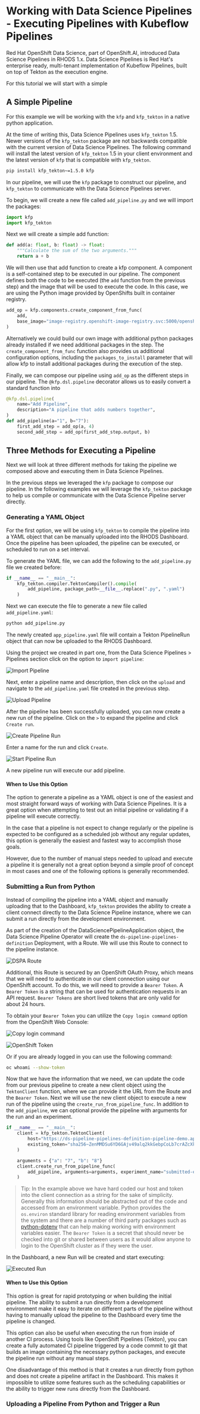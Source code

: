 # Working with Data Science Pipelines - Executing Pipelines with Kubeflow Pipelines

Red Hat OpenShift Data Science, part of OpenShift.AI, introduced Data Science Pipelines in RHODS 1.x.  Data Science Pipelines is Red Hat's enterprise ready, multi-tenant implementation of Kubeflow Pipelines, built on top of Tekton as the execution engine.

For this tutorial we will start with a simple 

## A Simple Pipeline

For this example we will be working with the `kfp` and `kfp_tekton` in a native python application.

At the time of writing this, Data Science Pipelines uses `kfp_tekton` 1.5.  Newer versions of the `kfp_tekton` package are not backwards compatible with the current version of Data Science Pipelines.  The following command will install the latest version of `kfp_tekton` 1.5 in your client environment and the latest version of `kfp` that is compatible with `kfp_tekton`.

```sh
pip install kfp_tekton~=1.5.0 kfp
```

In our pipeline, we will use the `kfp` package to construct our pipeline, and `kfp_tekton` to communicate with the Data Science Pipelines server.

To begin, we will create a new file called `add_pipeline.py` and we will import the packages:

```python
import kfp
import kfp_tekton
```

Next we will create a simple add function:

```python
def add(a: float, b: float) -> float:
    """Calculate the sum of the two arguments."""
    return a + b
```

We will then use that add function to create a kfp component.  A component is a self-contained step to be executed in our pipeline.  The component defines both the code to be executed (the `add` function from the previous step) and the image that will be used to execute the code.  In this case, we are using the Python image provided by OpenShifts built in container registry.  

```python
add_op = kfp.components.create_component_from_func(
    add,
    base_image="image-registry.openshift-image-registry.svc:5000/openshift/python:latest",
)
```

Alternatively we could build our own image with additional python packages already installed if we need additional packages in the step.  The `create_component_from_func` function also provides us additional configuration options, including the `packages_to_install` parameter that will allow kfp to install additional packages during the execution of the step.

Finally, we can compose our pipeline using `add_op` as the different steps in our pipeline.  The `@kfp.dsl.pipeline` decorator allows us to easily convert a standard function into 

```python
@kfp.dsl.pipeline(
    name="Add Pipeline",
    description="A pipeline that adds numbers together",
)
def add_pipeline(a="1", b="7"):
    first_add_step = add_op(a, 4)
    second_add_step = add_op(first_add_step.output, b)
```

## Three Methods for Executing a Pipeline

Next we will look at three different methods for taking the pipeline we composed above and executing them in Data Science Pipelines.

In the previous steps we leveraged the `kfp` package to compose our pipeline.  In the following examples we will leverage the `kfp_tekton` package to help us compile or communicate with the Data Science Pipeline server directly.

### Generating a YAML Object

For the first option, we will be using `kfp_tekton` to compile the pipeline into a YAML object that can be manually uploaded into the RHODS Dashboard.  Once the pipeline has been uploaded, the pipeline can be executed, or scheduled to run on a set interval.

To generate the YAML file, we can add the following to the `add_pipeline.py` file we created before:

```python
if __name__ == "__main__":
    kfp_tekton.compiler.TektonCompiler().compile(
        add_pipeline, package_path=__file__.replace(".py", ".yaml")
    )
```

Next we can execute the file to generate a new file called `add_pipeline.yaml`:

```sh
python add_pipeline.py
```

The newly created `app_pipeline.yaml` file will contain a Tekton PipelineRun object that can now be uploaded to the RHODS Dashboard.

Using the project we created in part one, from the Data Science Pipelines > Pipelines section click on the option to `import pipeline`:

![Import Pipeline](images/import-pipeline.png)

Next, enter a pipeline name and description, then click on the `upload` and navigate to the `add_pipeline.yaml` file created in the previous step.

![Upload Pipeline](images/upload-pipeline.png)

After the pipeline has been successfully uploaded, you can now create a new run of the pipeline.  Click on the `>` to expand the pipeline and click `Create run`.

![Create Pipeline Run](images/create-run.png)

Enter a name for the run and click `Create`.

![Start Pipeline Run](images/create-run-2.png)

A new pipeline run will execute our add pipeline.

#### When to Use this Option

The option to generate a pipeline as a YAML object is one of the easiest and most straight forward ways of working with Data Science Pipelines.  It is a great option when attempting to test out an initial pipeline or validating if a pipeline will execute correctly.

In the case that a pipeline is not expect to change regularly or the pipeline is expected to be configured as a scheduled job without any regular updates, this option is generally the easiest and fastest way to accomplish those goals.

However, due to the number of manual steps needed to upload and execute a pipeline it is generally not a great option beyond a simple proof of concept in most cases and one of the following options is generally recommended.

### Submitting a Run from Python

Instead of compiling the pipeline into a YAML object and manually uploading that to the Dashboard, `kfp_tekton` provides the ability to create a client connect directly to the Data Science Pipeline instance, where we can submit a run directly from the development environment.

As part of the creation of the DataSciencePipelineApplication object, the Data Science Pipeline Operator will create the `ds-pipeline-pipelines-definition` Deployment, with a Route.  We will use this Route to connect to the pipeline instance.

![DSPA Route](images/dspa-route.png)

Additional, this Route is secured by an OpenShift OAuth Proxy, which means that we will need to authenticate in our client connection using our OpenShift account.  To do this, we will need to provide a `Bearer Token`.  A `Bearer Token` is a string that can be used for authentication requests in an API request.  `Bearer Tokens` are short lived tokens that are only valid for about 24 hours.

To obtain your `Bearer Token` you can utilize the `Copy login command` option from the OpenShift Web Console:

![Copy login command](images/oc-ligin.png)

![OpenShift Token](images/oc-token.png)

Or if you are already logged in you can use the following command:

```sh
oc whoami --show-token
```

Now that we have the information that we need, we can update the code from our previous pipeline to create a new client object using the `TektonClient` function, where we can provide it the URL from the Route and the `Bearer Token`.  Next we will use the new client object to execute a new run of the pipeline using the `create_run_from_pipeline_func`.  In addition to the `add_pipeline`, we can optional provide the pipeline with arguments for the run and an experiment.

```python
if __name__ == "__main__":
    client = kfp_tekton.TektonClient(
        host="https://ds-pipeline-pipelines-definition-pipeline-demo.apps.my-cluster.com",
        existing_token="sha256~ZenMMDSu6YD6GAjv49alq2kkGebpCoLb7crAZcXk5Do",
    )

    arguments = {"a": "7", "b": "8"}
    client.create_run_from_pipeline_func(
        add_pipeline, arguments=arguments, experiment_name="submitted-example"
    )
```

> Tip:
> In the example above we have hard coded our host and token into the client connection as a string for the sake of simplicity.  Generally this information should be abstracted out of the code and accessed from an environment variable.  Python provides the `os.environ` standard library for reading environment variables from the system and there are a number of third party packages such as [python-dotenv](https://pypi.org/project/python-dotenv/) that can help making working with environment variables easier.  The `Bearer Token` is a secret that should never be checked into git or shared between users as it would allow anyone to login to the OpenShift cluster as if they were the user.

In the Dashboard, a new Run will be created and start executing:

![Executed Run](images/executed-run.png)

#### When to Use this Option

This option is great for rapid prototyping or when building the initial pipeline.  The ability to submit a run directly from a development environment make it easy to iterate on different parts of the pipeline without having to manually upload the pipeline to the Dashboard every time the pipeline is changed.

This option can also be useful when executing the run from inside of another CI process.  Using tools like OpenShift Pipelines (Tekton), you can create a fully automated CI pipeline triggered by a code commit to git that builds an image containing the necessary python packages, and execute the pipeline run without any manual steps.

One disadvantage of this method is that it creates a run directly from python and does not create a pipeline artifact in the Dashboard.  This makes it impossible to utilize some features such as the scheduling capabilities or the ability to trigger new runs directly from the Dashboard.

### Uploading a Pipeline From Python and Trigger a Run